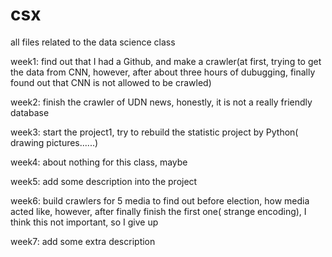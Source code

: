 # csx
all files related to the data science class

week1:
find out that I had a Github, and make a crawler(at first, trying to get the data from CNN, however, 
after about three hours of dubugging, finally found out that CNN is not allowed to be crawled)

week2:
finish the crawler of UDN news, honestly, it is not a really friendly database

week3:
start the project1, try to rebuild the statistic project by Python( drawing pictures......)

week4:
about nothing for this class, maybe

week5:
add some description into the project

week6:
build crawlers for 5 media to find out before election, how media acted like,
however, after finally finish the first one( strange encoding),
I think this not important, so I give up

week7:
add some extra description
